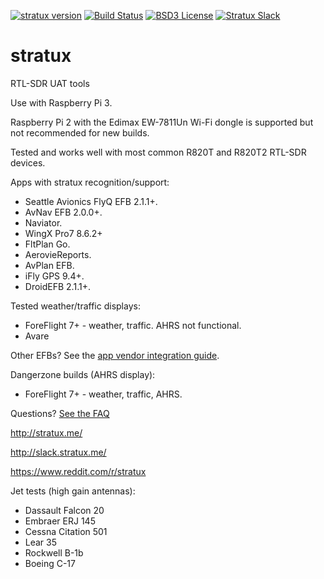 [![stratux version](https://img.shields.io/github/tag/cyoung/stratux.svg?style=flat&label=stratux)](https://github.com/cyoung/stratux/releases)
[![Build Status](http://circleci-badges-max.herokuapp.com/img/cyoung/stratux/master?token=:circle-ci-token)](https://circleci.com/gh/cyoung/stratux/tree/master)
[![BSD3 License](http://img.shields.io/badge/license-BSD3-brightgreen.svg)](https://tldrlegal.com/license/bsd-3-clause-license-%28revised%29)
[![Stratux Slack](http://slack.stratux.me:3000/badge.svg)](http://slack.stratux.me/)

# stratux
RTL-SDR UAT tools


Use with Raspberry Pi 3.

Raspberry Pi 2 with the Edimax EW-7811Un Wi-Fi dongle is supported but not recommended for new builds.

Tested and works well with most common R820T and R820T2 RTL-SDR devices.

Apps with stratux recognition/support:
* Seattle Avionics FlyQ EFB 2.1.1+.
* AvNav EFB 2.0.0+.
* Naviator.
* WingX Pro7 8.6.2+
* FltPlan Go.
* AerovieReports.
* AvPlan EFB.
* iFly GPS 9.4+.
* DroidEFB 2.1.1+.

Tested weather/traffic displays:
* ForeFlight 7+ - weather, traffic. AHRS not functional.
* Avare

Other EFBs? See the [app vendor integration guide](https://github.com/cyoung/stratux/blob/master/notes/app-vendor-integration.md).

Dangerzone builds (AHRS display):
* ForeFlight 7+ - weather, traffic, AHRS.

Questions?  [See the FAQ](https://github.com/cyoung/stratux/wiki/FAQ)

http://stratux.me/

http://slack.stratux.me/

https://www.reddit.com/r/stratux

Jet tests (high gain antennas):

* Dassault Falcon 20
* Embraer ERJ 145
* Cessna Citation 501
* Lear 35
* Rockwell B-1b
* Boeing C-17
